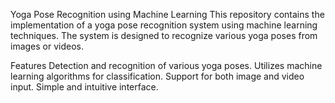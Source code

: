 Yoga Pose Recognition using Machine Learning
This repository contains the implementation of a yoga pose recognition system using machine learning techniques. The system is designed to recognize various yoga poses from images or videos.

Features
Detection and recognition of various yoga poses.
Utilizes machine learning algorithms for classification.
Support for both image and video input.
Simple and intuitive interface.
